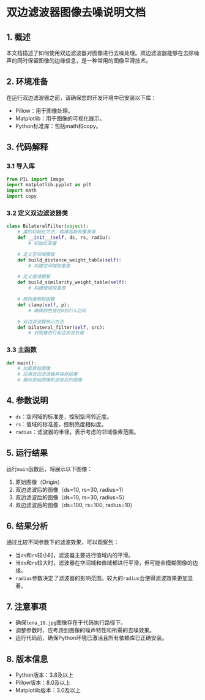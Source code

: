 # 双边滤波器图像去噪说明文档

## 1. 概述

本文档描述了如何使用双边滤波器对图像进行去噪处理。双边滤波器能够在去除噪声的同时保留图像的边缘信息，是一种常用的图像平滑技术。

## 2. 环境准备

在运行双边滤波器之前，请确保您的开发环境中已安装以下库：

- Pillow：用于图像处理。
- Matplotlib：用于图像的可视化展示。
- Python标准库：包括math和copy。

## 3. 代码解释

### 3.1 导入库

```python
from PIL import Image
import matplotlib.pyplot as plt
import math
import copy
```

### 3.2 定义双边滤波器类

```python
class BilateralFilter(object):
    # 类的初始化方法，构建高斯权重表等
    def __init__(self, ds, rs, radiu):
        # 初始化变量

    # 定义空间域模板
    def build_distance_weight_table(self):
        # 构建空间域权重表

    # 定义值域模板
    def build_similarity_weight_table(self):
        # 构建值域权重表

    # 颜色值限制函数
    def clamp(self, p):
        # 确保颜色值在0到255之间

    # 双边滤波器核心方法
    def bilateral_filter(self, src):
        # 对图像进行双边滤波处理
```

### 3.3 主函数

```python
def main():
    # 加载原始图像
    # 应用双边滤波器并保存结果
    # 展示原始图像和滤波后的图像
```

## 4. 参数说明

- `ds`：空间域的标准差，控制空间邻近度。
- `rs`：值域的标准差，控制亮度相似度。
- `radius`：滤波器的半径，表示考虑的邻域像素范围。

## 5. 运行结果

运行`main`函数后，将展示以下图像：

1. 原始图像（Origin）
2. 双边滤波后的图像（ds=10, rs=30, radius=1）
3. 双边滤波后的图像（ds=10, rs=30, radius=5）
4. 双边滤波后的图像（ds=100, rs=100, radius=10）

## 6. 结果分析

通过比较不同参数下的滤波效果，可以观察到：

- 当`ds`和`rs`较小时，滤波器主要进行值域内的平滑。
- 当`ds`和`rs`较大时，滤波器在空间域和值域都进行平滑，但可能会模糊图像的边缘。
- `radius`参数决定了滤波器的影响范围，较大的`radius`会使得滤波效果更加显著。

## 7. 注意事项

- 确保`lena_10.jpg`图像存在于代码执行路径下。
- 调整参数时，应考虑到图像的噪声特性和所需的去噪效果。
- 运行代码前，确保Python环境已激活且所有依赖库已正确安装。


## 8. 版本信息

- Python版本：3.8及以上
- Pillow版本：8.0及以上
- Matplotlib版本：3.0及以上
